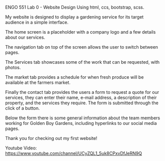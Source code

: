 ENGO 551 Lab 0 - Website Design Using html, ccs, bootstrap, scss.

My website is designed to display a gardening service for its target audience in a simple interface.

The home screen is a placeholder with a company logo and a few details about our services. 

The navigation tab on top of the screen allows the user to switch between pages. 

The Services tab showcases some of the work that can be requested, with photos. 

The market tab provides a schedule for when fresh produce will be available at the farmers market. 

Finally the contact tab provides the users a form to request a quote for our services, they can enter their name, e-mail address, a description of their property, and the services they require. The form is submitted through the click of a button. 

Below the form there is some general information about the team members working for Golden Boy Gardens, including hyperlinks to our social media pages. 

Thank you for checking out my first website!

Youtube Video: https://www.youtube.com/channel/UCyZQL1_5uk8CPxvDfJeRN9Q

